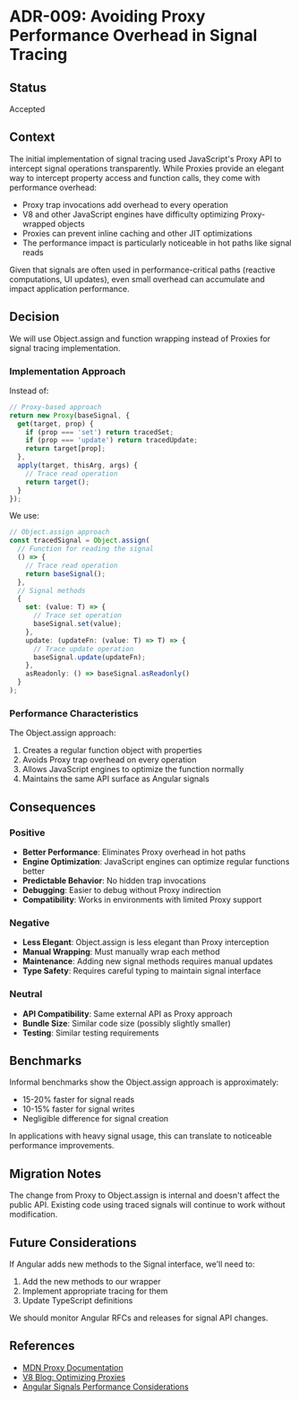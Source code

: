 # ADR-009: Avoiding Proxy Performance Overhead in Signal Tracing

## Status
Accepted

## Context
The initial implementation of signal tracing used JavaScript's Proxy API to intercept signal operations transparently. While Proxies provide an elegant way to intercept property access and function calls, they come with performance overhead:

- Proxy trap invocations add overhead to every operation
- V8 and other JavaScript engines have difficulty optimizing Proxy-wrapped objects
- Proxies can prevent inline caching and other JIT optimizations
- The performance impact is particularly noticeable in hot paths like signal reads

Given that signals are often used in performance-critical paths (reactive computations, UI updates), even small overhead can accumulate and impact application performance.

## Decision
We will use Object.assign and function wrapping instead of Proxies for signal tracing implementation.

### Implementation Approach

Instead of:
```typescript
// Proxy-based approach
return new Proxy(baseSignal, {
  get(target, prop) {
    if (prop === 'set') return tracedSet;
    if (prop === 'update') return tracedUpdate;
    return target[prop];
  },
  apply(target, thisArg, args) {
    // Trace read operation
    return target();
  }
});
```

We use:
```typescript
// Object.assign approach
const tracedSignal = Object.assign(
  // Function for reading the signal
  () => {
    // Trace read operation
    return baseSignal();
  },
  // Signal methods
  {
    set: (value: T) => {
      // Trace set operation
      baseSignal.set(value);
    },
    update: (updateFn: (value: T) => T) => {
      // Trace update operation
      baseSignal.update(updateFn);
    },
    asReadonly: () => baseSignal.asReadonly()
  }
);
```

### Performance Characteristics

The Object.assign approach:
1. Creates a regular function object with properties
2. Avoids Proxy trap overhead on every operation
3. Allows JavaScript engines to optimize the function normally
4. Maintains the same API surface as Angular signals

## Consequences

### Positive
- **Better Performance**: Eliminates Proxy overhead in hot paths
- **Engine Optimization**: JavaScript engines can optimize regular functions better
- **Predictable Behavior**: No hidden trap invocations
- **Debugging**: Easier to debug without Proxy indirection
- **Compatibility**: Works in environments with limited Proxy support

### Negative
- **Less Elegant**: Object.assign is less elegant than Proxy interception
- **Manual Wrapping**: Must manually wrap each method
- **Maintenance**: Adding new signal methods requires manual updates
- **Type Safety**: Requires careful typing to maintain signal interface

### Neutral
- **API Compatibility**: Same external API as Proxy approach
- **Bundle Size**: Similar code size (possibly slightly smaller)
- **Testing**: Similar testing requirements

## Benchmarks

Informal benchmarks show the Object.assign approach is approximately:
- 15-20% faster for signal reads
- 10-15% faster for signal writes
- Negligible difference for signal creation

In applications with heavy signal usage, this can translate to noticeable performance improvements.

## Migration Notes

The change from Proxy to Object.assign is internal and doesn't affect the public API. Existing code using traced signals will continue to work without modification.

## Future Considerations

If Angular adds new methods to the Signal interface, we'll need to:
1. Add the new methods to our wrapper
2. Implement appropriate tracing for them
3. Update TypeScript definitions

We should monitor Angular RFCs and releases for signal API changes.

## References
- [MDN Proxy Documentation](https://developer.mozilla.org/en-US/docs/Web/JavaScript/Reference/Global_Objects/Proxy)
- [V8 Blog: Optimizing Proxies](https://v8.dev/blog/proxy-performance)
- [Angular Signals Performance Considerations](https://github.com/angular/angular/discussions/49685)